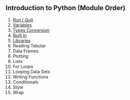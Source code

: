 
## Introduction to Python (Module Order)

1. [Run / Quit](https://github.com/mydatastory-dev/py_intro_class/blob/master/_episodes/run_quit.md)
2. [Variables](https://github.com/mydatastory-dev/py_intro_class/blob/master/_episodes/variables.md)
3. [Types Conversion](https://github.com/mydatastory-dev/py_intro_class/blob/master/_episodes/types_conversion.md)
4. [Built In](https://github.com/mydatastory-dev/py_intro_class/blob/master/_episodes/built_in.md)
5. [Libraries](https://github.com/mydatastory-dev/py_intro_class/blob/master/_episodes/libraries.md)
6. Reading Tabular
7. Data Frames
8. Plotting
9. Lists
10. For Loops
11. Looping Data Sets
12. Writing Functions
13. Conditionals
14. Style
15. Wrap
